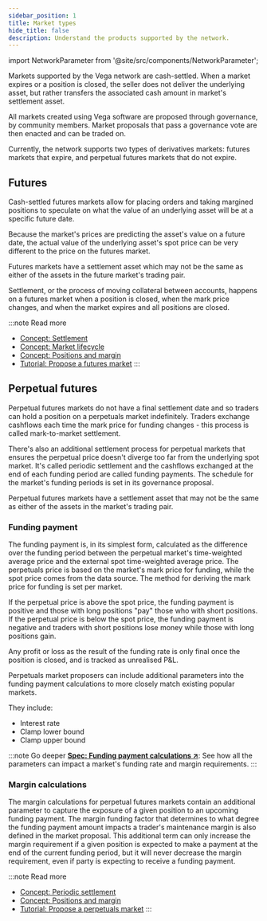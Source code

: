 ```yaml
---
sidebar_position: 1
title: Market types
hide_title: false
description: Understand the products supported by the network.
---
```


import NetworkParameter from '@site/src/components/NetworkParameter';

Markets supported by the Vega network are cash-settled. When a market expires or a position is closed, the seller does not deliver the underlying asset, but rather transfers the associated cash amount in market's settlement asset.

All markets created using Vega software are proposed through governance, by community members. Market proposals that pass a governance vote are then enacted and can be traded on.

Currently, the network supports two types of derivatives markets: futures markets that expire, and perpetual futures markets that do not expire.

## Futures
Cash-settled futures markets allow for placing orders and taking margined positions to speculate on what the value of an underlying asset will be at a specific future date.

Because the market's prices are predicting the asset's value on a future date, the actual value of the underlying asset's spot price can be very different to the price on the futures market.  

Futures markets have a settlement asset which may not be the same as either of the assets in the future market's trading pair.

Settlement, or the process of moving collateral between accounts, happens on a futures market when a position is closed, when the mark price changes, and when the market expires and all positions are closed.

:::note Read more 
* [Concept: Settlement](./settlement.md)
* [Concept: Market lifecycle](./market-lifecycle.md)
* [Concept: Positions and margin](./margin.md)
* [Tutorial: Propose a futures market](../../tutorials/proposals/new-market-proposal.md)
:::

## Perpetual futures
Perpetual futures markets do not have a final settlement date and so traders can hold a position on a perpetuals market indefinitely. Traders exchange cashflows each time the mark price for funding changes - this process is called mark-to-market settlement.

There's also an additional settlement process for perpetual markets that ensures the perpetual price doesn't diverge too far from the underlying spot market. It's called periodic settlement and the cashflows exchanged at the end of each funding period are called funding payments. The schedule for the market's funding periods is set in its governance proposal.

Perpetual futures markets have a settlement asset that may not be the same as either of the assets in the market's trading pair.

### Funding payment
The funding payment is, in its simplest form, calculated as the difference over the funding period between the perpetual market's time-weighted average price and the external spot time-weighted average price. The perpetuals price is based on the market's mark price for funding, while the spot price comes from the data source. The method for deriving the mark price for funding is set per market.

If the perpetual price is above the spot price, the funding payment is positive and those with long positions "pay" those who with short positions. If the perpetual price is below the spot price, the funding payment is negative and traders with short positions lose money while those with long positions gain.

Any profit or loss as the result of the funding rate is only final once the position is closed, and is tracked as unrealised P&L.

Perpetuals market proposers can include additional parameters into the funding payment calculations to more closely match existing popular markets.

They include:
* Interest rate
* Clamp lower bound
* Clamp upper bound

:::note Go deeper
**[Spec: Funding payment calculations ↗](https://github.com/vegaprotocol/specs/blob/master/protocol/0053-PERP-product_builtin_perpetual_future.md#funding-payment-calculation)**: See how all the parameters can impact a market's funding rate and margin requirements.
:::

### Margin calculations
The margin calculations for perpetual futures markets contain an additional parameter to capture the exposure of a given position to an upcoming funding payment. The margin funding factor that determines to what degree the funding payment amount impacts a trader's maintenance margin is also defined in the market proposal. This additional term can only increase the margin requirement if a given position is expected to make a payment at the end of the current funding period, but it will never decrease the margin requirement, even if party is expecting to receive a funding payment.


:::note Read more 
* [Concept: Periodic settlement](./settlement.md#periodic-settlement-for-perpetuals)
* [Concept: Positions and margin](./margin.md)
* [Tutorial: Propose a perpetuals market](../../tutorials/proposals/new-perpetuals-market.md)
:::